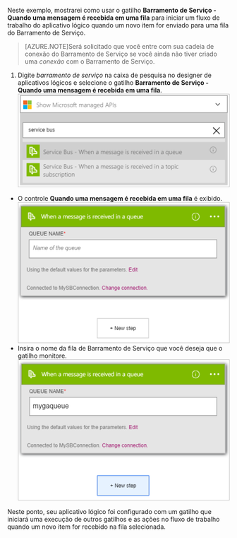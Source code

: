 Neste exemplo, mostrarei como usar o gatilho **Barramento de Serviço - Quando uma mensagem é recebida em uma fila** para iniciar um fluxo de trabalho do aplicativo lógico quando um novo item for enviado para uma fila do Barramento de Serviço.

>[AZURE.NOTE]Será solicitado que você entre com sua cadeia de conexão do Barramento de Serviço se você ainda não tiver criado uma *conexão* com o Barramento de Serviço.

1. Digite *barramento de serviço* na caixa de pesquisa no designer de aplicativos lógicos e selecione o gatilho **Barramento de Serviço - Quando uma mensagem é recebida em uma fila**. ![Imagem do gatilho do Barramento de Serviço 1](./media/connectors-create-api-servicebus/trigger-1.png)
- O controle **Quando uma mensagem é recebida em uma fila** é exibido. ![Imagem do gatilho do Barramento de Serviço 2](./media/connectors-create-api-servicebus/trigger-2.png)
- Insira o nome da fila de Barramento de Serviço que você deseja que o gatilho monitore. ![Imagem do gatilho do Barramento de Serviço 3](./media/connectors-create-api-servicebus/trigger-3.png)

Neste ponto, seu aplicativo lógico foi configurado com um gatilho que iniciará uma execução de outros gatilhos e as ações no fluxo de trabalho quando um novo item for recebido na fila selecionada.

<!---HONumber=AcomDC_0727_2016-->